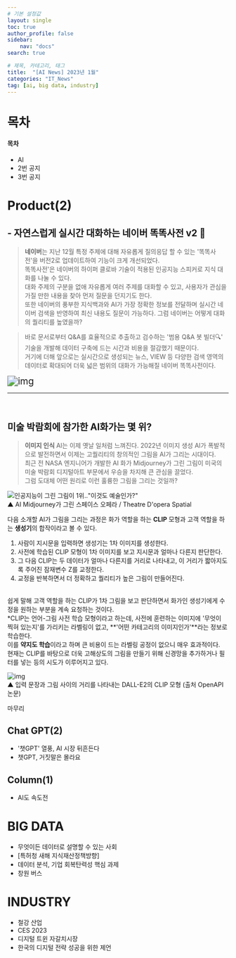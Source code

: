 ```yaml
---
# 기본 설정값
layout: single
toc: true
author_profile: false
sidebar:
    nav: "docs"
search: true

# 제목, 카테고리, 태그
title:  "[AI News] 2023년 1월"
categories: "IT_News"
tag: [ai, big data, industry]
---
```


# 목차
<div class="notice--success">
<h4>목차</h4>
<ul>
    <li>AI</li>
    <li>2번 공지</li>
    <li>3번 공지</li>
</ul>
</div>


# Product(2)
## - 자연스럽게 실시간 대화하는 네이버 똑똑사전 v2 📗

>**네이버**는 지난 12월 특정 주제에 대해 자유롭게 질의응답 할 수 있는 '똑똑사전'을 버전2로 업데이트하여 기능이 크게 개선되었다.<br/>
>똑똑사전'은 네이버의 하이퍼 클로바 기술이 적용된 인공지능 스피커로 지식 대화를 나눌 수 있다.<BR/>
대화 주제의 구분을 없애 자유롭게 여러 주제를 대화할 수 있고, 사용자가 관심을 가질 만한 내용을 찾아 먼저 질문을 던지기도 한다.<br/>
또한 네이버의 풍부한 지식백과와 AI가 가장 정확한 정보를 전달하며 실시간 네이버 검색을 반영하여 최신 내용도 질문이 가능하다. 그럼 네이버는 어떻게 대화의 퀄리티를 높였을까?

>바로 문서로부터 Q&A를 효율적으로 추출하고 검수하는 '범용 Q&A 봇 빌더🔍' 기술을 개발해 데이터 구축에 드는 시간과 비용을 절감했기 때문이다.<br/>
거기에 더해 앞으로는 실시간으로 생성되는 뉴스, VIEW 등 다양한 검색 영역의 데이터로 확대되어 더욱 넓은 범위의 대화가 가능해질 네이버 똑똑사전이다.

<img src="https://search.pstatic.net/common/?src=http%3A%2F%2Fblogfiles.naver.net%2FMjAyMjA5MDZfMTg1%2FMDAxNjYyNDU0Njk3OTc2.Zt8JnMlxLreUdeZplEpN2d_fUsmdDVdvGnyUUWPG1nAg.rhSK8sJOe-31ZjHffXNcQYxuCqbeFgDVYqGTSuA66oMg.PNG.clova_ai%2F%25B6%25C8%25B6%25C8%25BB%25E7%25C0%25FC_%25B5%25BF%25B9%25B02.png&type=sc960_832" alt="img" style="zoom:150%;" />

<br/>
<hr/>
<br/>

## 미술 박람회에 참가한 AI화가는 몇 위?

>**이미지 인식** AI는 이제 옛날 일처럼 느껴진다. 2022년 이미지 생성 AI가 폭발적으로 발전하면서 이제는 고퀄리티의 창의적인 그림을 AI가 그리는 시대이다.<BR/>
최근 전 NASA 엔지니어가 개발한 AI 화가 Midjourney가 그린 그림이 미국의 미술 박람회 디지털아트 부문에서 우승을 차지해 큰 관심을 끌었다.<br/>
그럼 도대체 어떤 원리로 이런 훌륭한 그림을 그리는 것일까?

![인공지능이 그린 그림이 1위‥"이것도 예술인가?"](https://image.imnews.imbc.com/news/2022/world/article/__icsFiles/afieldfile/2022/09/04/k220904-21.jpg)<br/>
▲  AI Midjourney가 그린 스페이스 오페라 / Theatre D'opera Spatial

다음 소개할 AI가 그림을 그리는 과정은 화가 역할을 하는 **CLIP** 모형과 고객 역할을 하는 **생성기**의 합작이라고 볼 수 있다.


1. 사람이 지시문을 입력하면 생성기는 1차 이미지를 생성한다.
2. 사전에 학습된 CLIP 모형이 1차 이미지를 보고 지시문과 얼마나 다른지 판단한다.
3. 그 다음 CLIP는 두 데이터가 얼마나 다른지를 거리로 나타내고, 이 거리가 짧아지도록 주어진 잠재변수 Z를 교정한다.
4. 교정을 반복하면서 더 정확하고 퀄리티가 높은 그림이 만들어진다.<br/><br/>

쉽게 말해 고객 역할을 하는 CLIP가 1차 그림을 보고 판단하면서 화가인 생성기에게 수정을 원하는 부분을 계속 요청하는 것이다.<BR/>
*CLIP는 언어-그림 사전 학습 모형이라고 하는데, 사전에 훈련하는 이미지에 '무엇이 찍혀 있는지'를 가리키는 라벨링이 없고, **'어떤 카테고리의 이미지인가'**라는 정보로 학습한다.<BR/>
이를 **약지도 학습**이라고 하며 큰 비용이 드는 라벨링 공정이 없으니 매우 효과적이다.<BR/>
현재는 CLIP를 바탕으로 더욱 고해상도의 그림을 만들기 위해 신경망을 추가하거나 필터를 넣는 등의 시도가 이루어지고 있다.

![img](https://img.etnews.com/photonews/2301/1608154_20230106100813_061_0002.jpg)<br/>
▲ 입력 문장과 그림 사이의 거리를 나타내는 DALL-E2의 CLIP 모형 (출처 OpenAPI 논문)<br/>

마무리


## Chat GPT(2)
- '챗GPT' 열풍, AI 시장 뒤흔든다
- 챗GPT, 거짓말은 몰라요
## Column(1)
- AI도 속도전




# BIG DATA
- 무엇이든 데이터로 설명할 수 있는 사회
- [특허청 새해 지식재산정책방향]
- 데이터 분석, 기업 회복탄력성 핵심 과제
- 창원 버스



# INDUSTRY
- 철강 산업
- CES 2023
- 디지털 트윈 자갈치시장
- 한국의 디지털 전략 성공을 위한 제언